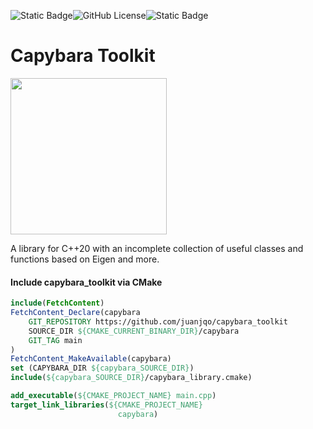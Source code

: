![Static Badge](https://img.shields.io/badge/Written_in-C%2B%2B20-blue)![GitHub License](https://img.shields.io/github/license/juanjqo/capybara_toolkit)![Static Badge](https://img.shields.io/badge/status-experimental-red)

# Capybara Toolkit

<img src=https://github.com/juanjqo/capybara_toolkit/assets/23158313/2e0dbd2d-9b12-4930-9ffe-511d8270de03 width='250'>

A library for C++20 with an incomplete collection of useful classes and functions based on Eigen and more.


#### Include capybara_toolkit via CMake 

```Cmake
include(FetchContent)
FetchContent_Declare(capybara
    GIT_REPOSITORY https://github.com/juanjqo/capybara_toolkit
    SOURCE_DIR ${CMAKE_CURRENT_BINARY_DIR}/capybara
    GIT_TAG main 
)
FetchContent_MakeAvailable(capybara)
set (CAPYBARA_DIR ${capybara_SOURCE_DIR})
include(${capybara_SOURCE_DIR}/capybara_library.cmake)

add_executable(${CMAKE_PROJECT_NAME} main.cpp)
target_link_libraries(${CMAKE_PROJECT_NAME}
                        capybara)
```



